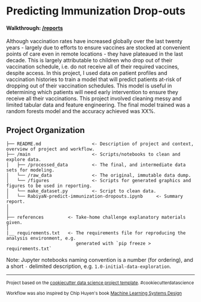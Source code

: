  Predicting Immunization Drop-outs
==============================

#### Walkthrough: [/reports](main)


Although vaccination rates have increased globally over the last twenty years - largely due to efforts to ensure vaccines are stocked at convenient points of care even in remote locations - they have plateaued in the last decade. This is largely attributable to children who drop out of their vaccination schedule, i.e. do not receive all of their required vaccines, despite access. In this project, I used data on patient profiles and vaccination histories to train a model that will predict patients at-risk of dropping out of their vaccination schedules. This model is useful in determining which patients will need early intervention to ensure they receive all their vaccinations. This project involved cleaning messy and limited tabular data and feature engineering. The final model trained was a random forests model and the accuracy achieved was XX%.

Project Organization
------------

    ├── README.md                   <- Description of project and context, overview of project and workflow.
    ├── /main                       <- Scripts/notebooks to clean and explore data.
    │   ├── /processed_data         <- The final, and intermediate data sets for modeling.
    │   └── /raw_data               <- The original, immutable data dump.
    │   └── /figures                <- Scripts for generated graphics and figures to be used in reporting.
    │   └── make_dataset.py         <- Script to clean data.
    │   └── RabiyaN-predict-immunization-dropouts.ipynb     <- Summary report.
    │
    │
    ├── references         <- Take-home challenge explanatory materials given.
    │
    |__ requirements.txt   <- The requirements file for reproducing the analysis environment, e.g.
                              generated with `pip freeze > requirements.txt`

Note: Jupyter notebooks naming convention is a number (for ordering), and a short `-` delimited description, e.g. `1.0-initial-data-exploration`.

--------

<p><small>Project based on the <a target="_blank" href="https://drivendata.github.io/cookiecutter-data-science/">cookiecutter data science project template</a>. #cookiecutterdatascience</small></p>

<p><small>Workflow was also inspired by Chip Huyen's book <a target="_blank" href="https://github.com/chiphuyen/machine-learning-systems-design"> Machine Learning Systems Design </a> </small></p>

